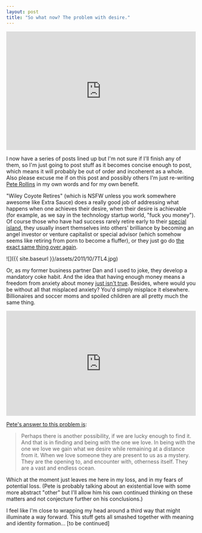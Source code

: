 ```yaml
---
layout: post
title: "So what now? The problem with desire."
---
```


<iframe width="100%" height="315" src="http://www.youtube.com/embed/HWG6VW9pkE4?rel=0" frameborder="0" allowfullscreen></iframe>

I now have a series of posts lined up but I'm not sure if I'll finish any of them, so I'm just going to post stuff as it becomes concise enough to post, which means it will probably be out of order and incoherent as a whole. Also please excuse me if on this post and possibly others I'm just re-writing [Pete Rollins](http://peterrollins.net/) in my own words and for my own benefit.

"Wiley Coyote Retires" (which is NSFW unless you work somewhere awesome like Extra Sauce) does a really good job of addressing what happens when one achieves their desire, when their desire is achievable (for example, as we say in the technology startup world, "fuck you money"). Of course those who have had success rarely retire early to their [special island](http://www.youtube.com/watch?v=gqjGPIYJsh0), they usually insert themselves into others' brilliance by becoming an angel investor or venture capitalist or special advisor (which somehow seems like retiring from porn to become a fluffer), or they just go do [the exact same thing over again](http://denniscrowley.com/). 

![]({{ site.baseurl }}/assets/2011/10/7TL4.jpg)

Or, as my former business partner Dan and I used to joke, they develop a mandatory coke habit. And the idea that having enough money means a freedom from anxiety about money [just isn't true](http://www.dailymotion.com/video/x1xdq0_notorious-big-mo-money-mo-problem_music). Besides, where would you be without all that misplaced anxiety? You'd simply misplace it elsewhere. Billionaires and soccer moms and spoiled children are all pretty much the same thing.

<iframe width="100%" height="279" src="http://www.youtube.com/embed/R8vJgYQU_lY?rel=0" frameborder="0" allowfullscreen></iframe>

[Pete's answer to this problem is](http://peterrollins.net/?p=1795):

> Perhaps there is another possibility, if we are lucky enough to find it. And that is in finding and being with the one we love. In being with the one we love we gain what we desire while remaining at a distance from it. When we love someone they are present to us as a mystery. They are the opening to, and encounter with, otherness itself. They are a vast and endless ocean.

Which at the moment just leaves me here in my loss, and in my fears of potential loss. (Pete is probably talking about an existential love with some more abstract "other" but I'll allow him his own continued thinking on these matters and not conjecture further on his conclusions.)

I feel like I'm close to wrapping my head around a third way that might illuminate a way forward. This stuff gets all smashed together with meaning and identity formation... [to be continued]
